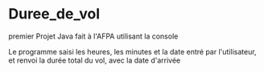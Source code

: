 # Duree_de_vol

premier Projet Java fait à l'AFPA utilisant la console

Le programme saisi les heures, les minutes et la date entré par l'utilisateur, et renvoi la durée total du vol, avec la date d'arrivée
